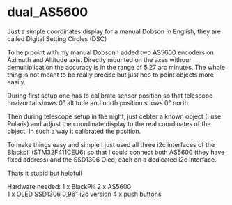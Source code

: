 # dual_AS5600
Just a simple coordinates display for a manual Dobson
In English, they are called Digital Setting Circles (DSC)

To help point with my manual Dobson I added two AS5600 encoders on Azimuth and Altitude axis.
Directly mounted on the axes withour demultiplication the accuracy is in the range of 5.27 arc minutes.
The whole thing is not meant to be really precise but just hep to point objects more easily.

During first setup one has to calibrate sensor position so that telescope hozizontal shows 0° altitude
and north position shows 0° north.

Then during telescope setup in the night, just cebter a known object (I use Polaris) and adjust the coordinate display
to the real coordinates of the object.
In such a way it calibrated the position.

To make things easy and simple I just used all three i2c interfaces of the Blackpil (STM32F411CEU6) so that I could connect
both AS5600 (they have fixed address)
and the SSD1306 Oled, each on a dedicated i2c interface.

Thats it
stupid but helpfull

Hardware needed:
1 x BlackPill
2 x AS5600   
1 x OLED SSD1306 0,96" i2c version
4 x push buttons


